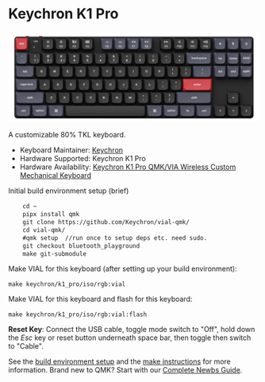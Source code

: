 # Keychron K1 Pro

![Keychron K1 Pro](https://github.com/Keychron/ProductImage/blob/main/K_Pro/k1_pro.jpg?raw=true)

A customizable 80% TKL keyboard.

* Keyboard Maintainer: [Keychron](https://github.com/keychron)
* Hardware Supported: Keychron K1 Pro
* Hardware Availability: [Keychron K1 Pro QMK/VIA Wireless Custom Mechanical Keyboard](https://www.keychron.com/products/keychron-k1-pro-qmk-via-wireless-custom-mechanical-keyboard)

Initial build environment setup (brief)

```
    cd ~
    pipx install qmk
    git clone https://github.com/Keychron/vial-qmk/
    cd vial-qmk/
    #qmk setup  //run once to setup deps etc. need sudo.
    git checkout bluetooth_playground
    make git-submodule
```

Make VIAL for this keyboard (after setting up your build environment):

    make keychron/k1_pro/iso/rgb:vial


Make VIAL for this keyboard and flash for this keyboard:

    make keychron/k1_pro/iso/rgb:vial:flash

**Reset Key**: Connect the USB cable, toggle mode switch to "Off", hold down the *Esc* key or reset button underneath space bar, then toggle then switch to "Cable".

See the [build environment setup](https://docs.qmk.fm/#/getting_started_build_tools) and the [make instructions](https://docs.qmk.fm/#/getting_started_make_guide) for more information. Brand new to QMK? Start with our [Complete Newbs Guide](https://docs.qmk.fm/#/newbs).
